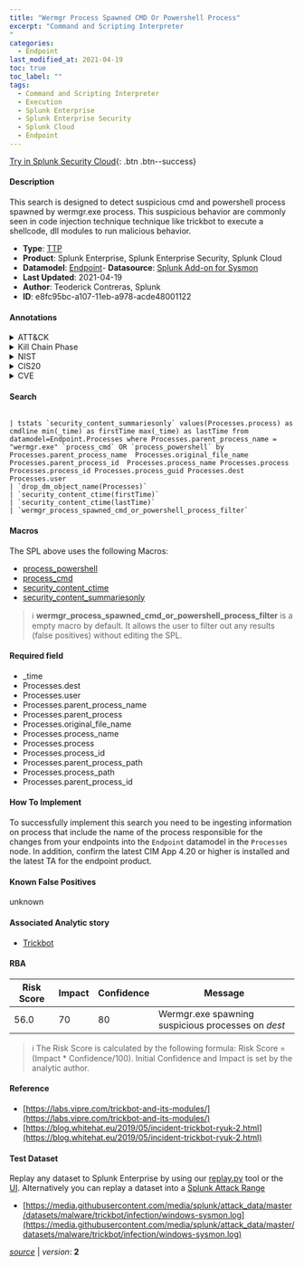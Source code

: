 ```yaml
---
title: "Wermgr Process Spawned CMD Or Powershell Process"
excerpt: "Command and Scripting Interpreter
"
categories:
  - Endpoint
last_modified_at: 2021-04-19
toc: true
toc_label: ""
tags:
  - Command and Scripting Interpreter
  - Execution
  - Splunk Enterprise
  - Splunk Enterprise Security
  - Splunk Cloud
  - Endpoint
---
```




[Try in Splunk Security Cloud](https://www.splunk.com/en_us/products/cyber-security.html){: .btn .btn--success}

#### Description

This search is designed to detect suspicious cmd and powershell process spawned by wermgr.exe process. This suspicious behavior are commonly seen in code injection technique technique like trickbot to execute a shellcode, dll modules to run malicious behavior.

- **Type**: [TTP](https://github.com/splunk/security_content/wiki/Detection-Analytic-Types)
- **Product**: Splunk Enterprise, Splunk Enterprise Security, Splunk Cloud
- **Datamodel**: [Endpoint](https://docs.splunk.com/Documentation/CIM/latest/User/Endpoint)- **Datasource**: [Splunk Add-on for Sysmon](https://splunkbase.splunk.com/app/5709)
- **Last Updated**: 2021-04-19
- **Author**: Teoderick Contreras, Splunk
- **ID**: e8fc95bc-a107-11eb-a978-acde48001122


#### Annotations

<details>
  <summary>ATT&CK</summary>

<div markdown="1">


| ID             | Technique        |  Tactic             |
| -------------- | ---------------- |-------------------- |
| [T1059](https://attack.mitre.org/techniques/T1059/) | Command and Scripting Interpreter | Execution |

</div>
</details>


<details>
  <summary>Kill Chain Phase</summary>

<div markdown="1">

* Exploitation


</div>
</details>


<details>
  <summary>NIST</summary>

<div markdown="1">



</div>
</details>

<details>
  <summary>CIS20</summary>

<div markdown="1">



</div>
</details>

<details>
  <summary>CVE</summary>

<div markdown="1">


</div>
</details>

#### Search 

```

| tstats `security_content_summariesonly` values(Processes.process) as cmdline min(_time) as firstTime max(_time) as lastTime from datamodel=Endpoint.Processes where Processes.parent_process_name = "wermgr.exe" `process_cmd` OR `process_powershell` by Processes.parent_process_name  Processes.original_file_name Processes.parent_process_id  Processes.process_name Processes.process Processes.process_id Processes.process_guid Processes.dest Processes.user 
| `drop_dm_object_name(Processes)` 
| `security_content_ctime(firstTime)` 
| `security_content_ctime(lastTime)` 
| `wermgr_process_spawned_cmd_or_powershell_process_filter`
```

#### Macros
The SPL above uses the following Macros:
* [process_powershell](https://github.com/splunk/security_content/blob/develop/macros/process_powershell.yml)
* [process_cmd](https://github.com/splunk/security_content/blob/develop/macros/process_cmd.yml)
* [security_content_ctime](https://github.com/splunk/security_content/blob/develop/macros/security_content_ctime.yml)
* [security_content_summariesonly](https://github.com/splunk/security_content/blob/develop/macros/security_content_summariesonly.yml)

> :information_source:
> **wermgr_process_spawned_cmd_or_powershell_process_filter** is a empty macro by default. It allows the user to filter out any results (false positives) without editing the SPL.

#### Required field
* _time
* Processes.dest
* Processes.user
* Processes.parent_process_name
* Processes.parent_process
* Processes.original_file_name
* Processes.process_name
* Processes.process
* Processes.process_id
* Processes.parent_process_path
* Processes.process_path
* Processes.parent_process_id


#### How To Implement
To successfully implement this search you need to be ingesting information on process that include the name of the process responsible for the changes from your endpoints into the `Endpoint` datamodel in the `Processes` node. In addition, confirm the latest CIM App 4.20 or higher is installed and the latest TA for the endpoint product.

#### Known False Positives
unknown

#### Associated Analytic story
* [Trickbot](/stories/trickbot)




#### RBA

| Risk Score  | Impact      | Confidence   | Message      |
| ----------- | ----------- |--------------|--------------|
| 56.0 | 70 | 80 | Wermgr.exe spawning suspicious processes on $dest$ |


> :information_source:
> The Risk Score is calculated by the following formula: Risk Score = (Impact * Confidence/100). Initial Confidence and Impact is set by the analytic author. 

#### Reference

* [https://labs.vipre.com/trickbot-and-its-modules/](https://labs.vipre.com/trickbot-and-its-modules/)
* [https://blog.whitehat.eu/2019/05/incident-trickbot-ryuk-2.html](https://blog.whitehat.eu/2019/05/incident-trickbot-ryuk-2.html)



#### Test Dataset
Replay any dataset to Splunk Enterprise by using our [replay.py](https://github.com/splunk/attack_data#using-replaypy) tool or the [UI](https://github.com/splunk/attack_data#using-ui).
Alternatively you can replay a dataset into a [Splunk Attack Range](https://github.com/splunk/attack_range#replay-dumps-into-attack-range-splunk-server)


* [https://media.githubusercontent.com/media/splunk/attack_data/master/datasets/malware/trickbot/infection/windows-sysmon.log](https://media.githubusercontent.com/media/splunk/attack_data/master/datasets/malware/trickbot/infection/windows-sysmon.log)



[*source*](https://github.com/splunk/security_content/tree/develop/detections/endpoint/wermgr_process_spawned_cmd_or_powershell_process.yml) \| *version*: **2**